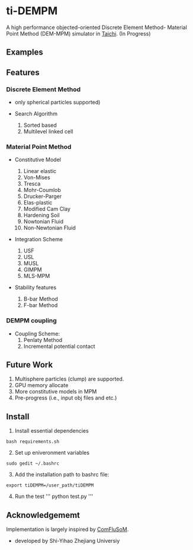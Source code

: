 # ti-DEMPM 
A high performance objected-oriented Discrete Element Method- Material Point Method (DEM-MPM) simulator in [Taichi](https://github.com/taichi-dev/taichi). (In Progress) 

## Examples

## Features
### Discrete Element Method 
  - only spherical particles supported)

  - Search Algorithm
    1. Sorted based
    2. Multilevel linked cell

### Material Point Method 
  - Constitutive Model
    1. Linear elastic
    2. Von-Mises
    3. Tresca
    4. Mohr-Coumlob
    5. Drucker-Parger
    6. Elas-plastic
    7. Modified Cam Clay
    8. Hardening Soil
    9. Nowtonian Fluid
    10. Non-Newtonian Fluid

  - Integration Scheme
    1. USF
    2. USL
    3. MUSL
    4. GIMPM
    5. MLS-MPM

  - Stability features
    1. B-bar Method
    2. F-bar Method

### DEMPM coupling
  - Coupling Scheme:
    1. Penlaty Method
    2. Incremental potential contact

## Future Work
  1. Multisphere particles (clump) are supported.
  2. GPU memory allocate
  3. More constitutive models in MPM
  4. Pre-progress (i.e., input obj files and etc.)

## Install
1. Install essential dependencies
```
bash requirements.sh
```
2. Set up eniveronment variables
```
sudo gedit ~/.bashrc
```
3. Add the installation path to bashrc file:
```
export tiDEMPM=/user_path/tiDEMPM
```
4. Run the test
'''
python test.py
'''

## Acknowledgememt
Implementation is largely inspired by [ComFluSoM](https://github.com/peizhang-cn/ComFluSoM).

- developed by Shi-Yihao Zhejiang Universiy
